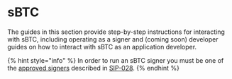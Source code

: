 # sBTC

The guides in this section provide step-by-step instructions for interacting with sBTC, including operating as a signer and (coming soon) developer guides on how to interact with sBTC as an application developer.

{% hint style="info" %}
In order to run an sBTC signer you must be one of the [approved signers](https://github.com/stacks-network/sbtc/discussions/624) described in [SIP-028](https://github.com/andrerserrano/sips/blob/main/sips/sip-028/sip-028-sbtc_peg.md).
{% endhint %}
